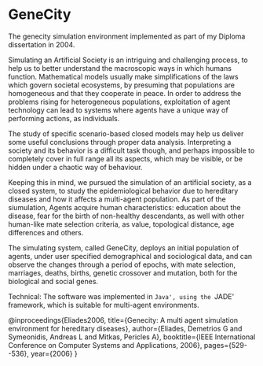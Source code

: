 # GeneCity
The genecity simulation environment implemented as part of my Diploma dissertation in 2004.

Simulating an Artificial Society is an intriguing and challenging process, to help us to better understand the macroscopic ways in which humans function. Mathematical models usually make simplifications of the laws which govern societal ecosystems, by presuming that populations are homogeneous and that they cooperate in peace. In order to address the problems rising for heterogeneous populations, exploitation of agent technology can lead to systems where agents have a unique way of performing actions, as individuals.

The study of specific scenario-based closed models may help us deliver some useful conclusions through proper data analysis. Interpreting a society and its behavior is a difficult task though, and perhaps impossible to completely cover in full range all its aspects, which may be visible, or be hidden under a chaotic way of behaviour.

Keeping this in mind, we pursued the simulation of an artificial society, as a closed system, to study the epidemiological behavior due to hereditary diseases and how it affects a multi-agent population. As part of the siumulation, Agents acquire human characteristics: education about the disease, fear for the birth of non-healthy descendants, as well with other human-like mate selection criteria, as value, topological distance, age differences and others.

The simulating system, called GeneCity, deploys an initial population of agents, under user specified demographical and sociological data, and can observe the changes through a period of epochs, with mate selection, marriages, deaths, births, genetic crossover and mutation, both for the biological and social genes.

Technical: The software was implemented in `Java', using the `JADE' framework, which is suitable for multi-agent environments.

@inproceedings{Eliades2006,
  title={Genecity: A multi agent simulation environment for hereditary diseases},
  author={Eliades, Demetrios G and Symeonidis, Andreas L and Mitkas, Pericles A},
  booktitle={IEEE International Conference on Computer Systems and Applications, 2006},
  pages={529--536},
  year={2006}
}

